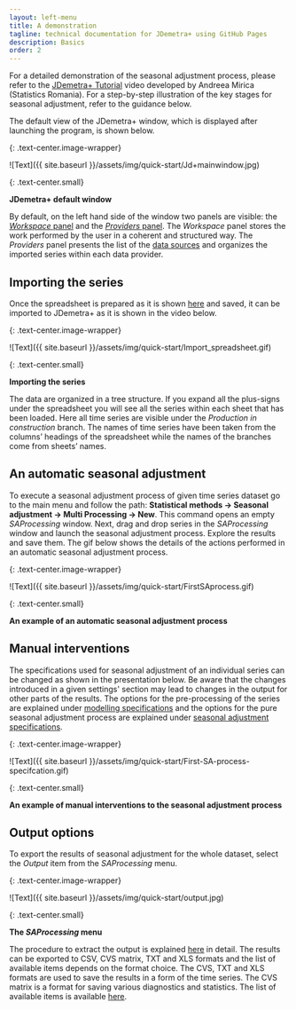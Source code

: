 ```yaml
---
layout: left-menu
title: A demonstration
tagline: technical documentation for JDemetra+ using GitHub Pages
description: Basics
order: 2
---
```


For a detailed demonstration of the seasonal adjustment process, please refer to the [JDemetra+ Tutorial](https://www.youtube.com/watch?v=cYDyEqMSjZ8&t=) video developed by Andreea Mirica (Statistics Romania). For a step-by-step illustration of the key stages for seasonal adjustment, refer to the guidance below.

The default view of the JDemetra+ window, which is displayed after launching the program, is shown below. 

{: .text-center.image-wrapper}

![Text]({{ site.baseurl }}/assets/img/quick-start/Jd+mainwindow.jpg)

{: .text-center.small}

**JDemetra+ default window**

By default, on the left hand side of the window two panels are visible: the [*Workspace* panel](../reference-manual/workspace.html) and the [*Providers* panel](../reference-manual/data-providers.html). 
The *Workspace* panel stores the work performed by the user in a coherent and structured way.
The *Providers* panel presents the list of the [data sources](../quick-start/datasources.html) and organizes the imported series within each data provider. 

## Importing the series

Once the spreadsheet is prepared as it is shown [here](../quick-start/datasources.html) and saved, 
it can be imported to JDemetra+ as it is shown in the video below.

{: .text-center.image-wrapper}

![Text]({{ site.baseurl }}/assets/img/quick-start/Import_spreadsheet.gif)

{: .text-center.small}

**Importing the series**

The data are organized in a tree structure. If you expand all the 
plus-signs under the spreadsheet you will see all the series within each 
sheet that has been loaded. Here all time series are visible under the 
*Production in construction* branch. The names of time series have been 
taken from the columns’ headings of the spreadsheet while the names of 
the branches come from sheets’ names. 

## An automatic seasonal adjustment

To execute a seasonal adjustment process of given time series dataset go 
to the main menu and follow the path: **Statistical methods → Seasonal 
adjustment → Multi Processing → New**. This command opens an empty 
*SAProcessing* window. Next, drag and drop series in the *SAProcessing* 
window and launch the seasonal adjustment process. Explore the results 
and save them. The gif below shows the details of the actions performed in an automatic seasonal adjustment process.

{: .text-center.image-wrapper}

![Text]({{ site.baseurl }}/assets/img/quick-start/FirstSAprocess.gif)

{: .text-center.small}

**An example of an automatic seasonal adjustment process**

## Manual interventions
The specifications used for seasonal adjustment of an individual series 
can be changed as shown in the presentation below. Be aware that the 
changes introduced in a given settings' section may lead to changes in 
the output for other parts of the results. The options for the pre-processing of the series are explained under [modelling specifications](../reference-manual/modelling-specifications.html)
and the options for the pure seasonal adjustment process are explained under [seasonal adjustment specifications](../reference-manual/sa-specifications.html).

{: .text-center.image-wrapper}

![Text]({{ site.baseurl }}/assets/img/quick-start/First-SA-process-specifcation.gif)

{: .text-center.small}

**An example of manual interventions to the seasonal adjustment process**

## Output options
To export the results of seasonal adjustment for the whole dataset, 
select the *Output* item from the *SAProcessing* menu.

{: .text-center.image-wrapper}

![Text]({{ site.baseurl }}/assets/img/quick-start/output.jpg)

{: .text-center.small}

**The *SAProcessing* menu** 

The procedure to extract the output is explained [here](../case-studies/output.html) in detail. The results can be 
exported to CSV, CVS matrix, TXT and XLS formats and the list of 
available items depends on the format choice. The CVS, TXT and XLS 
formats are used to save the results in a form of the time series. 
The CVS matrix is a format for saving various 
diagnostics and statistics. The list of available items is available 
[here](../theory/output.html). 

